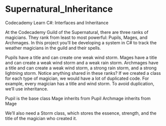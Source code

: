# Supernatural_Inheritance
Codecademy Learn C#: Interfaces and Inheritance

At the Codecademy Guild of the Supernatural, there are three ranks of magicians. They rank from least to most powerful: Pupils, Mages, and Archmages. In this project you’ll be developing a system in C# to track the weather magicians in the guild and their spells.

Pupils have a title and can create one weak wind storm.
Mages have a title and can create a weak wind storm and a weak rain storm.
Archmages have a title and can create a weak wind storm, a strong rain storm, and a strong lightning storm.
Notice anything shared in these ranks? If we created a class for each type of magician, we would have a lot of duplicated code. For example, every magician has a title and wind storm. To avoid duplication, we’ll use inheritance.

Pupil is the base class
Mage inherits from Pupil
Archmage inherits from Mage

We’ll also need a Storm class, which stores the essence, strength, and the title of the magician who created it.
